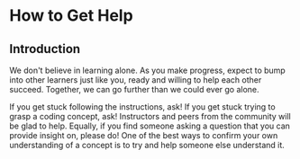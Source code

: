 # How to Get Help

## Introduction

We don't believe in learning alone. As you make progress, expect to bump into
other learners just like you, ready and willing to help each other succeed.
Together, we can go further than we could ever go alone.

If you get stuck following the instructions, ask! If you get stuck trying to
grasp a coding concept, ask! Instructors and peers from the community will be
glad to help. Equally, if you find someone asking a question that you can
provide insight on, please do! One of the best ways to confirm your own
understanding of a concept is to try and help someone else understand it.
